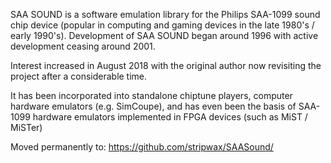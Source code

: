 SAA SOUND is a software emulation library for the Philips SAA-1099 sound chip device (popular in computing and gaming devices in the late 1980's / early 1990's).  Development of SAA SOUND began around 1996 with active development ceasing around 2001. 

Interest increased in August 2018 with the original author now revisiting the project after a considerable time.

It has been incorporated into standalone chiptune players, computer hardware emulators (e.g. SimCoupe), and has even been the basis of SAA-1099 hardware emulators implemented in FPGA devices (such as MiST / MiSTer)

Moved permanently to: 
 https://github.com/stripwax/SAASound/
